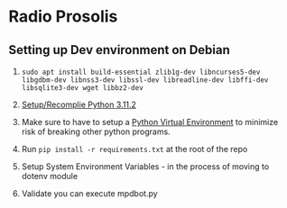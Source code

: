 # Radio Prosolis

## Setting up Dev environment on Debian

1. ``sudo apt install build-essential zlib1g-dev libncurses5-dev libgdbm-dev libnss3-dev libssl-dev libreadline-dev libffi-dev libsqlite3-dev wget libbz2-dev``

2. [Setup/Recomplie Python 3.11.2](https://techviewleo.com/how-to-install-python-3-on-debian/)

3. Make sure to have to setup a [Python Virtual Environment](https://docs.python.org/3/library/venv.html) to minimize risk of breaking other python programs.

4. Run ``pip install -r requirements.txt`` at the root of the repo

5. Setup System Environment Variables - in the process of moving to dotenv module

6. Validate you can execute mpdbot.py